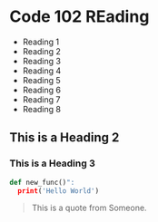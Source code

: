 # Code 102 REading

- Reading 1
- Reading 2
- Reading 3
- Reading 4
- Reading 5
- Reading 6
- Reading 7
- Reading 8

## This is a Heading 2
### This is a Heading 3

```python
def new_func()":
  print('Hello World')
```
> This is a quote from Someone. 
